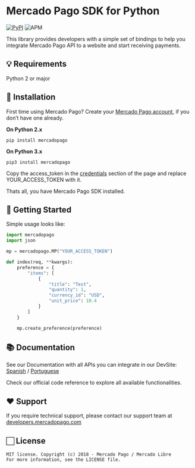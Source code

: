 # Mercado Pago SDK for Python

[![PyPI](https://img.shields.io/pypi/v/mercadopago.svg)](https://pypi.python.org/pypi/mercadopago)
![APM](https://img.shields.io/apm/l/vim-mode)

This library provides developers with a simple set of bindings to help you integrate Mercado Pago API to a website and start receiving payments.

## 💡 Requirements

Python 2 or major

## 📲 Installation 

First time using Mercado Pago? Create your [Mercado Pago account](https://www.mercadopago.com), if you don’t have one already.

**On Python 2.x**

`pip install mercadopago`

**On Python 3.x**

`pip3 install mercadopago`

Copy the access_token in the [credentials](https://www.mercadopago.com/mlb/account/credentials) section of the page and replace YOUR_ACCESS_TOKEN with it.

Thats all, you have Mercado Pago SDK installed.

## 🌟 Getting Started

  Simple usage looks like:
  
```python
import mercadopago
import json

mp = mercadopago.MP("YOUR_ACCESS_TOKEN")

def index(req, **kwargs):
    preference = {
        "items": [
            {
                "title": "Test",
                "quantity": 1,
                "currency_id": "USD",
                "unit_price": 10.4
            }
        ]
    }

    mp.create_preference(preference)
```

## 📚 Documentation 

See our Documentation with all APIs you can integrate in our DevSite: [Spanish](https://www.mercadopago.com.ar/developers/es/guides/payments/api/introduction/) / [Portuguese](https://www.mercadopago.com.br/developers/pt/guides/payments/api/introduction/)

Check our official code reference to explore all available functionalities.

## ❤️ Support 

If you require technical support, please contact our support team at [developers.mercadopago.com](https://developers.mercadopago.com)

## 🏻 License 

```
MIT license. Copyright (c) 2018 - Mercado Pago / Mercado Libre 
For more information, see the LICENSE file.
```
